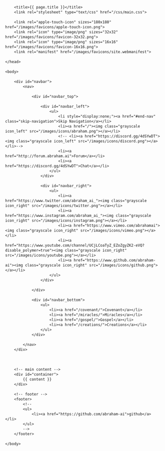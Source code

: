 <!DOCTYPE html>
<html>
	<head>

		<title>{{ page.title }}</title>
		<link rel="stylesheet" type="text/css" href="/css/main.css">
		
		<link rel="apple-touch-icon" sizes="180x180" href="/images/favicons/apple-touch-icon.png">
		<link rel="icon" type="image/png" sizes="32x32" href="/images/favicons/favicon-32x32.png">
		<link rel="icon" type="image/png" sizes="16x16" href="/images/favicons/favicon-16x16.png">
		<link rel="manifest" href="/images/favicons/site.webmanifest">

	</head>

	<body>
		
		<div id="navbar">
			<nav>

				<div id="navbar_top">

					<div id="navbar_left">
						<ul>
							<li style="display:none;"><a href="#end-nav" class="skip-navigation">Skip Navigation</a></li>
							<li><a href="/"><img class="grayscale icon_left" src="/images/icons/abraham.png"></a></li>
							<!-- <li><a href="https://discord.gg/4dSYwDT"><img class="grayscale icon_left" src="/images/icons/discord.png"></a></li>-->
							<li><a href="http://forum.abraham.ai">Forum</a></li>
							<li><a href="https://discord.gg/4dSYwDT">Chat</a></li>
						</ul>
					</div>

					<div id="navbar_right">
						<ul>
							<li><a href="https://www.twitter.com/abraham_ai_"><img class="grayscale icon_right" src="/images/icons/twitter.png"></a></li>
							<li><a href="https://www.instagram.com/abraham_ai_"><img class="grayscale icon_right" src="/images/icons/instagram.png"></a></li>
							<li><a href="https://www.vimeo.com/abrahamai"><img class="grayscale icon_right" src="/images/icons/vimeo.png"></a></li>
							<li><a href="https://www.youtube.com/channel/UCjLCoaTyZ_EZoZgyZK2-eVQ?disable_polymer=true"><img class="grayscale icon_right" src="/images/icons/youtube.png"></a></li>
							<li><a href="https://www.github.com/abraham-ai"><img class="grayscale icon_right" src="/images/icons/github.png"></a></li>
						</ul>
					</div>

				</div>

				<div id="navbar_bottom">
					<ul>
		        		<li><a href="/covenant/">Covenant</a></li>
			        	<li><a href="/miracles/">Miracles</a></li>
			        	<li><a href="/gospel/">Gospel</a></li>
			        	<li><a href="/creations/">Creations</a></li>
		    		</ul>
		    	</div>

			</nav>
		</div>



		<!-- main content -->
		<div id="container"> 
			{{ content }}
		</div>
		
		<!-- footer -->
		<footer>
			<!--
    		<ul>
        		<li><a href="https://github.com/abraham-ai">github</a></li>
			</ul>
			-->
		</footer>

	</body>

</html>
